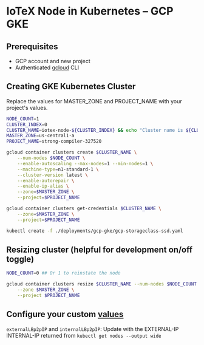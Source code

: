 # IoTeX Node in Kubernetes – GCP GKE

## Prerequisites

- GCP account and new project 
- Authenticated [gcloud](https://cloud.google.com/sdk/install) CLI

## Creating GKE Kubernetes Cluster

Replace the values for MASTER_ZONE and PROJECT_NAME with your project's values.

```bash
NODE_COUNT=1
CLUSTER_INDEX=0
CLUSTER_NAME=iotex-node-${CLUSTER_INDEX} && echo "Cluster name is ${CLUSTER_NAME}"
MASTER_ZONE=us-central1-a
PROJECT_NAME=strong-compiler-327520

gcloud container clusters create $CLUSTER_NAME \
    --num-nodes $NODE_COUNT \
    --enable-autoscaling --max-nodes=1 --min-nodes=1 \
    --machine-type=n1-standard-1 \
    --cluster-version latest \
    --enable-autorepair \
    --enable-ip-alias \
    --zone=$MASTER_ZONE \
    --project=$PROJECT_NAME

gcloud container clusters get-credentials $CLUSTER_NAME \
    --zone=$MASTER_ZONE \
    --project=$PROJECT_NAME

kubectl create -f ./deployments/gcp-gke/gcp-storageclass-ssd.yaml
```

## Resizing cluster (helpful for development on/off toggle)

```bash
NODE_COUNT=0 ## Or 1 to reinstate the node

gcloud container clusters resize $CLUSTER_NAME --num-nodes $NODE_COUNT \
    --zone $MASTER_ZONE \
    --project $PROJECT_NAME
```

## Configure your custom [values](../../iotex/values.yaml)

`externalLBp2pIP` and `internalLBp2pIP`: Update with the EXTERNAL-IP INTERNAL-IP returned from `kubectl get nodes --output wide`